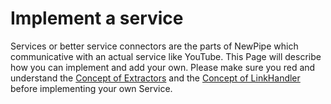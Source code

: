 # Implement a service

Services or better service connectors are the parts of NewPipe which communicative with an actual service like YouTube.
This Page will describe how you can implement and add your own. Please make sure you red and understand the
[Concept of Extractors](https://teamnewpipe.github.io/documentation/01_Concept_of_the_extractor/)
and the [Concept of LinkHandler](https://teamnewpipe.github.io/documentation/02_Concept_of_LinkHandler/)
before implementing your own Service.

